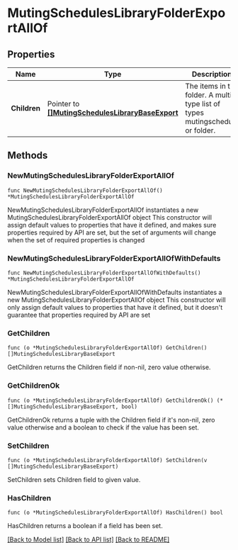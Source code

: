 # MutingSchedulesLibraryFolderExportAllOf

## Properties

Name | Type | Description | Notes
------------ | ------------- | ------------- | -------------
**Children** | Pointer to [**[]MutingSchedulesLibraryBaseExport**](MutingSchedulesLibraryBaseExport.md) | The items in the folder. A multi-type list of types mutingschedule or folder. | [optional] 

## Methods

### NewMutingSchedulesLibraryFolderExportAllOf

`func NewMutingSchedulesLibraryFolderExportAllOf() *MutingSchedulesLibraryFolderExportAllOf`

NewMutingSchedulesLibraryFolderExportAllOf instantiates a new MutingSchedulesLibraryFolderExportAllOf object
This constructor will assign default values to properties that have it defined,
and makes sure properties required by API are set, but the set of arguments
will change when the set of required properties is changed

### NewMutingSchedulesLibraryFolderExportAllOfWithDefaults

`func NewMutingSchedulesLibraryFolderExportAllOfWithDefaults() *MutingSchedulesLibraryFolderExportAllOf`

NewMutingSchedulesLibraryFolderExportAllOfWithDefaults instantiates a new MutingSchedulesLibraryFolderExportAllOf object
This constructor will only assign default values to properties that have it defined,
but it doesn't guarantee that properties required by API are set

### GetChildren

`func (o *MutingSchedulesLibraryFolderExportAllOf) GetChildren() []MutingSchedulesLibraryBaseExport`

GetChildren returns the Children field if non-nil, zero value otherwise.

### GetChildrenOk

`func (o *MutingSchedulesLibraryFolderExportAllOf) GetChildrenOk() (*[]MutingSchedulesLibraryBaseExport, bool)`

GetChildrenOk returns a tuple with the Children field if it's non-nil, zero value otherwise
and a boolean to check if the value has been set.

### SetChildren

`func (o *MutingSchedulesLibraryFolderExportAllOf) SetChildren(v []MutingSchedulesLibraryBaseExport)`

SetChildren sets Children field to given value.

### HasChildren

`func (o *MutingSchedulesLibraryFolderExportAllOf) HasChildren() bool`

HasChildren returns a boolean if a field has been set.


[[Back to Model list]](../README.md#documentation-for-models) [[Back to API list]](../README.md#documentation-for-api-endpoints) [[Back to README]](../README.md)



